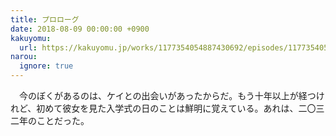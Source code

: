 ```yaml
---
title: プロローグ
date: 2018-08-09 00:00:00 +0900
kakuyomu:
  url: https://kakuyomu.jp/works/1177354054887430692/episodes/1177354054887430721
narou:
  ignore: true
---
```


　今のぼくがあるのは、ケイとの出会いがあったからだ。もう十年以上が経つけれど、初めて彼女を見た入学式の日のことは鮮明に覚えている。あれは、二〇三二年のことだった。
